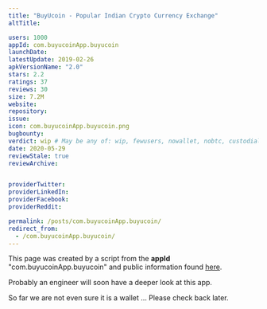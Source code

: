 ```yaml
---
title: "BuyUcoin - Popular Indian Crypto Currency Exchange"
altTitle: 

users: 1000
appId: com.buyucoinApp.buyucoin
launchDate: 
latestUpdate: 2019-02-26
apkVersionName: "2.0"
stars: 2.2
ratings: 37
reviews: 30
size: 7.2M
website: 
repository: 
issue: 
icon: com.buyucoinApp.buyucoin.png
bugbounty: 
verdict: wip # May be any of: wip, fewusers, nowallet, nobtc, custodial, nosource, nonverifiable, verifiable, bounty, defunct
date: 2020-05-29
reviewStale: true
reviewArchive:


providerTwitter: 
providerLinkedIn: 
providerFacebook: 
providerReddit: 

permalink: /posts/com.buyucoinApp.buyucoin/
redirect_from:
  - /com.buyucoinApp.buyucoin/
---
```



This page was created by a script from the **appId** "com.buyucoinApp.buyucoin" and public
information found
[here](https://play.google.com/store/apps/details?id=com.buyucoinApp.buyucoin).

Probably an engineer will soon have a deeper look at this app.

So far we are not even sure it is a wallet ... Please check back later.